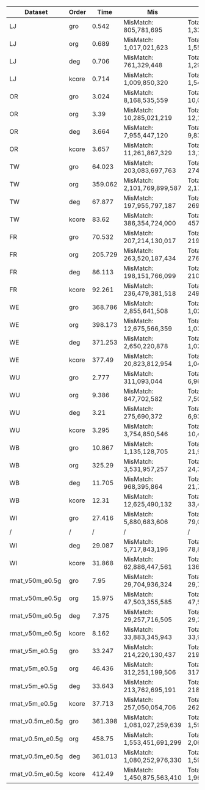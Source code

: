 Dataset | Order | Time | Mis | Total | Ratio
--- | --- | --- | --- | --- | ---
LJ | gro | 0.542 | MisMatch: 805,781,695 | Total: 1,339,242,085 | Ratio: 0.601670
LJ | org | 0.689 | MisMatch: 1,017,021,623 | Total: 1,550,482,013 | Ratio: 0.655939
LJ | deg | 0.706 | MisMatch: 761,329,448 | Total: 1,294,789,838 | Ratio: 0.587995
LJ | kcore | 0.714 | MisMatch: 1,009,850,320 | Total: 1,543,310,710 | Ratio: 0.654340
OR | gro | 3.024 | MisMatch: 8,168,535,559 | Total: 10,051,288,102 | Ratio: 0.812685
OR | org | 3.39 | MisMatch: 10,285,021,219 | Total: 12,167,773,762 | Ratio: 0.845267
OR | deg | 3.664 | MisMatch: 7,955,447,120 | Total: 9,838,199,663 | Ratio: 0.808628
OR | kcore | 3.657 | MisMatch: 11,261,867,329 | Total: 13,144,619,872 | Ratio: 0.856766
TW | gro | 64.023 | MisMatch: 203,083,697,763 | Total: 274,698,463,410 | Ratio: 0.739297
TW | org | 359.062 | MisMatch: 2,101,769,899,587 | Total: 2,173,384,665,234 | Ratio: 0.967049
TW | deg | 67.877 | MisMatch: 197,955,797,187 | Total: 269,570,562,834 | Ratio: 0.734338
TW | kcore | 83.62 | MisMatch: 386,354,724,000 | Total: 457,969,489,647 | Ratio: 0.843625
FR | gro | 70.532 | MisMatch: 207,214,130,017 | Total: 219,735,302,443 | Ratio: 0.943017
FR | org | 205.729 | MisMatch: 263,520,187,434 | Total: 276,041,359,860 | Ratio: 0.954640
FR | deg | 86.113 | MisMatch: 198,151,766,099 | Total: 210,672,938,525 | Ratio: 0.940566
FR | kcore | 92.261 | MisMatch: 236,479,381,518 | Total: 249,000,553,944 | Ratio: 0.949714
WE | gro | 368.786 | MisMatch: 2,855,641,508 | Total: 1,025,772,143,138 | Ratio: 0.002784
WE | org | 398.173 | MisMatch: 12,675,566,359 | Total: 1,035,592,067,989 | Ratio: 0.012240
WE | deg | 371.253 | MisMatch: 2,650,220,878 | Total: 1,025,566,722,508 | Ratio: 0.002584
WE | kcore | 377.49 | MisMatch: 20,823,812,954 | Total: 1,043,740,314,584 | Ratio: 0.019951
WU | gro | 2.777 | MisMatch: 311,093,044 | Total: 6,968,866,960 | Ratio: 0.044640
WU | org | 9.386 | MisMatch: 847,702,582 | Total: 7,505,476,498 | Ratio: 0.112945
WU | deg | 3.21 | MisMatch: 275,690,372 | Total: 6,933,464,288 | Ratio: 0.039762
WU | kcore | 3.295 | MisMatch: 3,754,850,546 | Total: 10,412,624,462 | Ratio: 0.360606
WB | gro | 10.867 | MisMatch: 1,135,128,705 | Total: 21,930,105,606 | Ratio: 0.051761
WB | org | 325.29 | MisMatch: 3,531,957,257 | Total: 24,326,934,158 | Ratio: 0.145187
WB | deg | 11.705 | MisMatch: 968,395,864 | Total: 21,763,372,765 | Ratio: 0.044497
WB | kcore | 12.31 | MisMatch: 12,625,490,132 | Total: 33,420,467,033 | Ratio: 0.377777
WI | gro | 27.416 | MisMatch: 5,880,683,606 | Total: 79,029,509,789 | Ratio: 0.074411
/ | / | / | / | / | /
WI | deg | 29.087 | MisMatch: 5,717,843,196 | Total: 78,866,669,379 | Ratio: 0.072500
WI | kcore | 31.868 | MisMatch: 62,886,447,561 | Total: 136,035,273,744 | Ratio: 0.462280
rmat_v50m_e0.5g | gro | 7.95 | MisMatch: 29,704,936,324 | Total: 29,723,318,047 | Ratio: 0.999382
rmat_v50m_e0.5g | org | 15.975 | MisMatch: 47,503,355,585 | Total: 47,521,737,308 | Ratio: 0.999613
rmat_v50m_e0.5g | deg | 7.375 | MisMatch: 29,257,716,505 | Total: 29,276,098,228 | Ratio: 0.999372
rmat_v50m_e0.5g | kcore | 8.162 | MisMatch: 33,883,345,943 | Total: 33,901,727,666 | Ratio: 0.999458
rmat_v5m_e0.5g | gro | 33.247 | MisMatch: 214,220,130,437 | Total: 219,336,157,709 | Ratio: 0.976675
rmat_v5m_e0.5g | org | 46.436 | MisMatch: 312,251,199,506 | Total: 317,367,226,778 | Ratio: 0.983880
rmat_v5m_e0.5g | deg | 33.643 | MisMatch: 213,762,695,191 | Total: 218,878,722,463 | Ratio: 0.976626
rmat_v5m_e0.5g | kcore | 37.713 | MisMatch: 257,050,054,706 | Total: 262,166,081,978 | Ratio: 0.980486
rmat_v0.5m_e0.5g | gro | 361.398 | MisMatch: 1,081,027,259,639 | Total: 1,596,070,761,401 | Ratio: 0.677305
rmat_v0.5m_e0.5g | org | 458.75 | MisMatch: 1,553,451,691,299 | Total: 2,068,495,193,061 | Ratio: 0.751006
rmat_v0.5m_e0.5g | deg | 361.013 | MisMatch: 1,080,252,976,330 | Total: 1,595,296,478,092 | Ratio: 0.677149
rmat_v0.5m_e0.5g | kcore | 412.49 | MisMatch: 1,450,875,563,410 | Total: 1,965,919,065,172 | Ratio: 0.738014